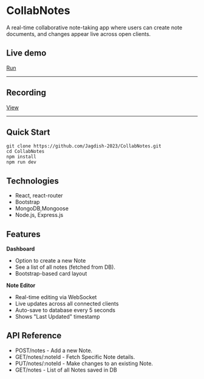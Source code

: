# CollabNotes

A real-time collaborative note-taking app where users can create note documents, and changes appear live across open clients.

## Live demo
[Run](https://collabnotes-ten.vercel.app)

---
## Recording
[View](https://drive.google.com/file/d/15ASOECwbZ6b2EA_8hqHouXVcVN54qIrf/view?usp=sharing)

---



## Quick Start
```
git clone https://github.com/Jagdish-2023/CollabNotes.git
cd CollabNotes
npm install
npm run dev
```

## Technologies
- React, react-router
- Bootstrap
- MongoDB,Mongoose
- Node.js, Express.js

## Features
**Dashboard**
- Option to create a new Note
- See a list of all notes (fetched from DB).
- Bootstrap-based card layout

**Note Editor**
- Real-time editing via WebSocket
- Live updates across all connected clients
- Auto-save to database every 5 seconds
- Shows "Last Updated" timestamp



## API Reference
- POST/notes - Add a new Note.
- GET/notes/:noteId - Fetch Specific Note details.
- PUT/notes/:noteId - Make changes to an existing Note.
- GET/notes - List of all Notes saved in DB


